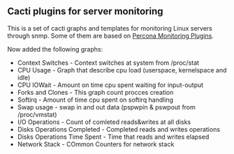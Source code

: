 ## Cacti plugins for server monitoring

This is a set of cacti graphs and templates for monitoring Linux servers through snmp. Some of them are based on [Percona Monitoring Plugins](https://www.percona.com/doc/percona-monitoring-plugins/1.1/index.html).


Now added the following graphs:

- Context Switches  - Context switches at system from /proc/stat
- CPU Usage - Graph that describe cpu load (userspace, kernelspace and idle)
- CPU IOWait - Amount on time cpu spent waiting for input-output
- Forks and Clones - This graph count procces creation
- Softirq - Amount of time cpu spent on softirq handling
- Swap usage - swap in and out data (pspwpin & pswpout from /proc/vmstat)
- I/O Operations - Count of comleted reads&writes at all disks
- Disks Operations Completed - Completed reads and writes operations
- Disks Operations Time Spent - Time that reads and writes elapsed 
- Network Stack - COmmon Counters for network stack

